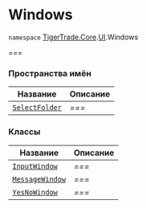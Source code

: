 
# Windows

`namespace` [TigerTrade.Core](../../TigerTrade.Core.md).[UI](../../TigerTrade.Core/UI.md).Windows

===


### Пространства имён
| Название | Описание |
| --- | --- |
| [`SelectFolder`](./Windows/SelectFolder.md) | *===* |

### Классы
| Название | Описание |
| --- | --- |
| [`InputWindow`](./Windows/InputWindow.cs.md) | *===* |
| [`MessageWindow`](./Windows/MessageWindow.cs.md) | *===* |
| [`YesNoWindow`](./Windows/YesNoWindow.cs.md) | *===* |
